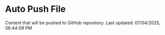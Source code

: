# Auto Push File

Content that will be pushed to GitHub repository.
Last updated: 07/04/2025, 06:44:09 PM